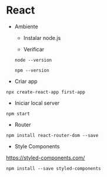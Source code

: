 
# React

- Ambiente

  - Instalar node.js

  - Verificar 
  
  ```node --version```
  
  ```npm --version```
  
- Criar app

```npx create-react-app first-app```


- Iniciar local server

```npm start```

- Router

```npm install react-router-dom --save```


- Style Components

https://styled-components.com/

```npm install --save styled-components```
